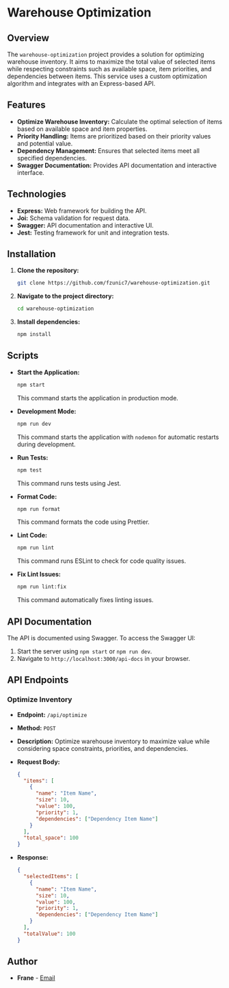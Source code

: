 # Warehouse Optimization

## Overview

The `warehouse-optimization` project provides a solution for optimizing warehouse inventory. It aims to maximize the total value of selected items while respecting constraints such as available space, item priorities, and dependencies between items. This service uses a custom optimization algorithm and integrates with an Express-based API.

## Features

- **Optimize Warehouse Inventory:** Calculate the optimal selection of items based on available space and item properties.
- **Priority Handling:** Items are prioritized based on their priority values and potential value.
- **Dependency Management:** Ensures that selected items meet all specified dependencies.
- **Swagger Documentation:** Provides API documentation and interactive interface.

## Technologies

- **Express:** Web framework for building the API.
- **Joi:** Schema validation for request data.
- **Swagger:** API documentation and interactive UI.
- **Jest:** Testing framework for unit and integration tests.

## Installation

1. **Clone the repository:**

    ```bash
    git clone https://github.com/fzunic7/warehouse-optimization.git
    ```

2. **Navigate to the project directory:**

    ```bash
    cd warehouse-optimization
    ```

3. **Install dependencies:**

    ```bash
    npm install
    ```

## Scripts

- **Start the Application:**

    ```bash
    npm start
    ```

  This command starts the application in production mode.

- **Development Mode:**

    ```bash
    npm run dev
    ```

  This command starts the application with `nodemon` for automatic restarts during development.

- **Run Tests:**

    ```bash
    npm test
    ```

  This command runs tests using Jest.

- **Format Code:**

    ```bash
    npm run format
    ```

  This command formats the code using Prettier.

- **Lint Code:**

    ```bash
    npm run lint
    ```

  This command runs ESLint to check for code quality issues.

- **Fix Lint Issues:**

    ```bash
    npm run lint:fix
    ```

  This command automatically fixes linting issues.

## API Documentation

The API is documented using Swagger. To access the Swagger UI:

1. Start the server using `npm start` or `npm run dev`.
2. Navigate to `http://localhost:3000/api-docs` in your browser.

## API Endpoints

### Optimize Inventory

- **Endpoint:** `/api/optimize`
- **Method:** `POST`
- **Description:** Optimize warehouse inventory to maximize value while considering space constraints, priorities, and dependencies.
- **Request Body:**

    ```json
    {
      "items": [
        {
          "name": "Item Name",
          "size": 10,
          "value": 100,
          "priority": 1,
          "dependencies": ["Dependency Item Name"]
        }
      ],
      "total_space": 100
    }
    ```

- **Response:**

    ```json
    {
      "selectedItems": [
        {
          "name": "Item Name",
          "size": 10,
          "value": 100,
          "priority": 1,
          "dependencies": ["Dependency Item Name"]
        }
      ],
      "totalValue": 100
    }
    ```

## Author

- **Frane** - [Email](mailto:franezunic7@gmail.com)